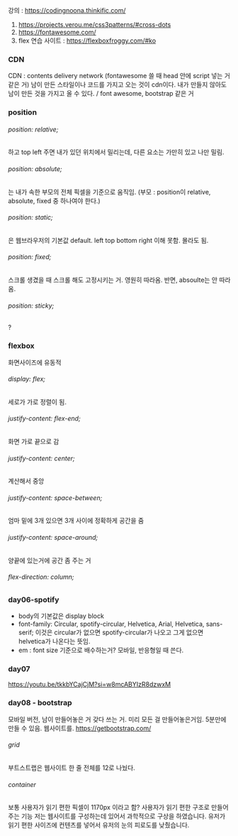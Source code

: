 강의 : https://codingnoona.thinkific.com/

1. https://projects.verou.me/css3patterns/#cross-dots
2. https://fontawesome.com/
3. flex 연습 사이트  : https://flexboxfroggy.com/#ko

### CDN
CDN : contents delivery network (fontawesome 쓸 때 head 안에 script 넣는 거 같은 거) 남이 만든 스타일이나 코드를 가지고 오는 것이 cdn이다. 내가 만들지 않아도 남이 만든 것을 가지고 올 수 있다. / font awesome, bootstrap 같은 거

### position
###### position: relative; 
하고 top left 주면 내가 있던 위치에서 밀리는데, 다른 요소는 가만히 있고 나만 밀림. 
###### position: absolute; 
는 내가 속한 부모의 전체 픽셀을 기준으로 움직임. (부모 : position이 relative, absolute, fixed 중 하나여야 한다.)
###### position: static;
은 웹브라우저의 기본값 default. left top bottom right 이해 못함. 몰라도 됨.
###### position: fixed;
스크롤 생겼을 때 스크롤 해도 고정시키는 거. 영원히 따라옴. 반면, absoulte는 안 따라 옴.
###### position: sticky;
?

### flexbox
화면사이즈에 유동적
###### display: flex;
세로가 가로 정렬이 됨. 
###### justify-content: flex-end;
화면 가로 끝으로 감
###### justify-content: center;
계산해서 중앙
###### justify-content: space-between;
엄마 밑에 3개 있으면 3개 사이에 정확하게 공간을 줌
###### justify-content: space-around;
양끝에 있는거에 공간 좀 주는 거 
###### flex-direction: column;


### day06-spotify
- body의 기본값은 display block
- font-family: Circular, spotify-circular, Helvetica, Arial, Helvetica, sans-serif; 이것은 circular가 없으면 spotify-circular가 나오고 그게 없으면 helvetica가 나온다는 뜻임. 
- em : font size 기준으로 배수하는거? 모바일, 반응형일 때 쓴다.

### day07 
https://youtu.be/tkkbYCajCjM?si=w8mcABYIzR8dzwxM

### day08 - bootstrap
모바일 버전, 남이 만들어놓은 거 갖다 쓰는 거.
미리 모든 걸 만들어놓은거임.
5분만에 만들 수 있음. 웹사이트를.
https://getbootstrap.com/
###### grid
부트스트랩은 웹사이트 한 줄 전체를 12로 나눴다. 
###### container
보통 사용자가 읽기 편한 픽셀이 1170px 이라고 함?
사용자가 읽기 편한 구조로 만들어주는 기능
저는 웹사이트를 구성하는데 있어서 과학적으로 구상을 하였습니다.
유저가 읽기 편한 사이즈에 컨텐츠를 넣어서 유저의 눈의 피로도를 낮췄습니다.
